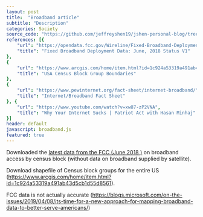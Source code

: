 ```yaml
---
layout: post
title:  "Broadband article"
subtitle: "Description"
categories: Society
source_code: "https://github.com/jeffreyshen19/jshen-personal-blog/tree/master/_code/broadband-equality"
references: [{
    "url": "https://opendata.fcc.gov/Wireline/Fixed-Broadband-Deployment-Data-Jun-2018-Status-V1/ehbi-rr4z",
    "title": "Fixed Broadband Deployment Data: June, 2018 Status V1"
}, 
{
    "url": "https://www.arcgis.com/home/item.html?id=1c924a53319a491ab43d5cb1d55d8561",
    "title": "USA Census Block Group Boundaries"
},
{
    "url": "https://www.pewinternet.org/fact-sheet/internet-broadband/",
    "title": "Internet/Broadband Fact Sheet"
}, {
    "url": "https://www.youtube.com/watch?v=xw87-zP2VNA",
    "title": "Why Your Internet Sucks | Patriot Act with Hasan Minhaj"
}]
header: default
javascript: broadband.js
featured: true
---
```


Downloaded the [latest data from the FCC (June 2018 )](https://opendata.fcc.gov/Wireline/Fixed-Broadband-Deployment-Data-Jun-2018-Status-V1/ehbi-rr4z) on broadband access by census block (without data on broadband supplied by satellite).

Download shapefile of Census block groups for the entire US (https://www.arcgis.com/home/item.html?id=1c924a53319a491ab43d5cb1d55d8561). 

FCC data is not actually accurate (https://blogs.microsoft.com/on-the-issues/2019/04/08/its-time-for-a-new-approach-for-mapping-broadband-data-to-better-serve-americans/)

